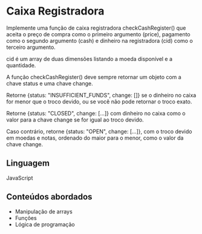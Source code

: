 # Caixa Registradora
Implemente uma função de caixa registradora checkCashRegister() que aceita o preço de compra como o primeiro argumento (price), pagamento como o segundo argumento (cash) e dinheiro na registradora (cid) como o terceiro argumento.

cid é um array de duas dimensões listando a moeda disponível e a quantidade.

A função checkCashRegister() deve sempre retornar um objeto com a chave status e uma chave change.

Retorne {status: "INSUFFICIENT_FUNDS", change: []} se o dinheiro no caixa for menor que o troco devido, ou se você não pode retornar o troco exato.

Retorne {status: "CLOSED", change: [...]} com dinheiro no caixa como o valor para a chave change se for igual ao troco devido.

Caso contrário, retorne {status: "OPEN", change: [...]}, com o troco devido em moedas e notas, ordenado do maior para o menor, como o valor da chave change.
## Linguagem
JavaScript
## Conteúdos abordados
- Manipulação de arrays
- Funções
- Lógica de programação

